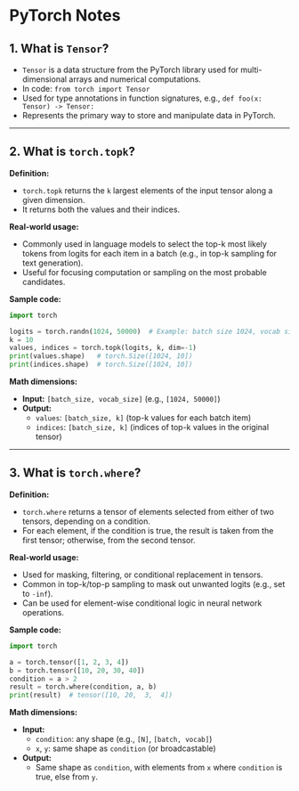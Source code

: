 # PyTorch Notes

## 1. What is `Tensor`?
- `Tensor` is a data structure from the PyTorch library used for multi-dimensional arrays and numerical computations.
- In code: `from torch import Tensor`
- Used for type annotations in function signatures, e.g., `def foo(x: Tensor) -> Tensor:`
- Represents the primary way to store and manipulate data in PyTorch.

---

## 2. What is `torch.topk`?

**Definition:**
- `torch.topk` returns the `k` largest elements of the input tensor along a given dimension.
- It returns both the values and their indices.

**Real-world usage:**
- Commonly used in language models to select the top-k most likely tokens from logits for each item in a batch (e.g., in top-k sampling for text generation).
- Useful for focusing computation or sampling on the most probable candidates.

**Sample code:**
```python
import torch

logits = torch.randn(1024, 50000)  # Example: batch size 1024, vocab size 50,000
k = 10
values, indices = torch.topk(logits, k, dim=-1)
print(values.shape)   # torch.Size([1024, 10])
print(indices.shape)  # torch.Size([1024, 10])
```

**Math dimensions:**
- **Input:** `[batch_size, vocab_size]` (e.g., `[1024, 50000]`)
- **Output:**
  - `values`: `[batch_size, k]` (top-k values for each batch item)
  - `indices`: `[batch_size, k]` (indices of top-k values in the original tensor)

---

## 3. What is `torch.where`?

**Definition:**
- `torch.where` returns a tensor of elements selected from either of two tensors, depending on a condition.
- For each element, if the condition is true, the result is taken from the first tensor; otherwise, from the second tensor.

**Real-world usage:**
- Used for masking, filtering, or conditional replacement in tensors.
- Common in top-k/top-p sampling to mask out unwanted logits (e.g., set to `-inf`).
- Can be used for element-wise conditional logic in neural network operations.

**Sample code:**
```python
import torch

a = torch.tensor([1, 2, 3, 4])
b = torch.tensor([10, 20, 30, 40])
condition = a > 2
result = torch.where(condition, a, b)
print(result)  # tensor([10, 20,  3,  4])
```

**Math dimensions:**
- **Input:**
  - `condition`: any shape (e.g., `[N]`, `[batch, vocab]`)
  - `x`, `y`: same shape as `condition` (or broadcastable)
- **Output:**
  - Same shape as `condition`, with elements from `x` where `condition` is true, else from `y`.
